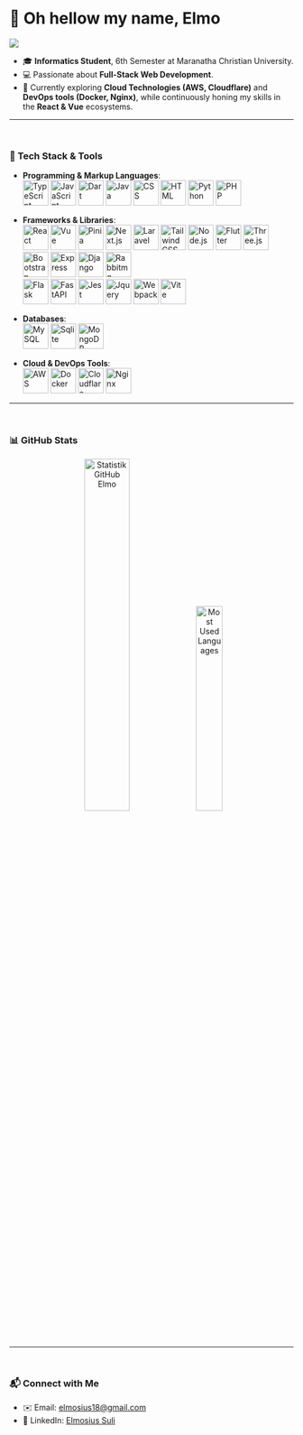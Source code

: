 # 👋 Oh hellow my name, **Elmo**
 <img src="https://www.codewars.com/users/Elmosius/badges/micro"/> 
  
- 🎓 **Informatics Student**, 6th Semester at Maranatha Christian University.
- 💻 Passionate about **Full-Stack Web Development**.
- 🚀 Currently exploring **Cloud Technologies (AWS, Cloudflare)** and **DevOps tools (Docker, Nginx)**, while continuously honing my skills in the **React & Vue** ecosystems.

---

<br>

### 🔧 Tech Stack & Tools

- **Programming & Markup Languages**:
  <br>
  <img width="45" src="https://skillicons.dev/icons?i=typescript&theme=light" alt="TypeScript">
  <img width="45" src="https://skillicons.dev/icons?i=javascript&theme=light" alt="JavaScript">
  <img width="45" src="https://skillicons.dev/icons?i=dart&theme=light" alt="Dart">
  <img width="45" src="https://skillicons.dev/icons?i=java&theme=light" alt="Java">
  <img width="45" src="https://skillicons.dev/icons?i=css&theme=light" alt="CSS">
  <img width="45" src="https://skillicons.dev/icons?i=html&theme=light" alt="HTML">
  <img width="45" src="https://skillicons.dev/icons?i=python&theme=light" alt="Python">
  <img width="45" src="https://skillicons.dev/icons?i=php&theme=light" alt="PHP">
  <br>

- **Frameworks & Libraries**:
  <br>
  <img width="45" src="https://skillicons.dev/icons?i=react&theme=light" alt="React">
  <img width="45" src="https://skillicons.dev/icons?i=vue&theme=light" alt="Vue">
  <img width="45" src="https://skillicons.dev/icons?i=pinia&theme=light" alt="Pinia">
  <img width="45" src="https://skillicons.dev/icons?i=nextjs&theme=light" alt="Next.js">
  <img width="45" src="https://skillicons.dev/icons?i=laravel&theme=light" alt="Laravel">
  <img width="45" src="https://skillicons.dev/icons?i=tailwindcss&theme=light" alt="Tailwind CSS">
  <img width="45" src="https://skillicons.dev/icons?i=nodejs&theme=light" alt="Node.js">
  <img width="45" src="https://skillicons.dev/icons?i=flutter&theme=light" alt="Flutter">
  <img width="45" src="https://skillicons.dev/icons?i=threejs&theme=light" alt="Three.js">
  <img width="45" src="https://skillicons.dev/icons?i=bootstrap&theme=light" alt="Bootstrap">
  <img width="45" src="https://skillicons.dev/icons?i=express&theme=light" alt="Express">
  <img width="45" src="https://skillicons.dev/icons?i=django&theme=light" alt="Django">
  <img width="45" src="https://skillicons.dev/icons?i=rabbitmq&theme=light" alt="Rabbitmq">
  <br>
  <img width="45" src="https://skillicons.dev/icons?i=flask&theme=light" alt="Flask">
  <img width="45" src="https://skillicons.dev/icons?i=fastapi&theme=light" alt="FastAPI">
  <img width="45" src="https://skillicons.dev/icons?i=jest&theme=light" alt="Jest">
  <img width="45" src="https://skillicons.dev/icons?i=jquery&theme=light" alt="Jquery">
  <img width="45" src="https://skillicons.dev/icons?i=webpack&theme=light" alt="Webpack">
  <img width="45" src="https://skillicons.dev/icons?i=vite&theme=light" alt="Vite">
  <br>

- **Databases**:
  <br>
  <img width="45" src="https://skillicons.dev/icons?i=mysql&theme=light" alt="MySQL">
  <img width="45" src="https://skillicons.dev/icons?i=sqlite&theme=light" alt="Sqlite">
  <img width="45" src="https://skillicons.dev/icons?i=mongodb&theme=light" alt="MongoDB">
  <br>

- **Cloud & DevOps Tools**:
  <br>
  <img width="45" src="https://skillicons.dev/icons?i=aws&theme=light" alt="AWS">
  <img width="45" src="https://skillicons.dev/icons?i=docker&theme=light" alt="Docker">
  <img width="45" src="https://skillicons.dev/icons?i=cloudflare&theme=light" alt="Cloudflare">
  <img width="45" src="https://skillicons.dev/icons?i=nginx&theme=light" alt="Nginx">
  <br>

---

<br>

### 📊 GitHub Stats 

<p align="center">
  <img src="https://github-readme-stats.vercel.app/api?username=elmosius&show_icons=true&theme=light" width="40%" alt="Statistik GitHub Elmo" />
  <img src="https://github-readme-stats.vercel.app/api/top-langs/?username=elmosius&layout=compact&theme=light" width="30.5%" alt="Most Used Languages" />
</p>

---

<br>


### 📬 Connect with Me

- ✉️ Email: [elmosius18@gmail.com](mailto:elmosius18@gmail.com)
- 💼 LinkedIn: [Elmosius Suli](https://www.linkedin.com/in/elmosius-suli-9498b02a0/)
